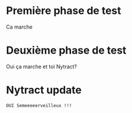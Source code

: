 # Première phase de test
Ca marche
# Deuxième phase de test
Oui ça marche et toi Nytract?

# Nytract update
    OUI Semeeeeerveilleux !!!